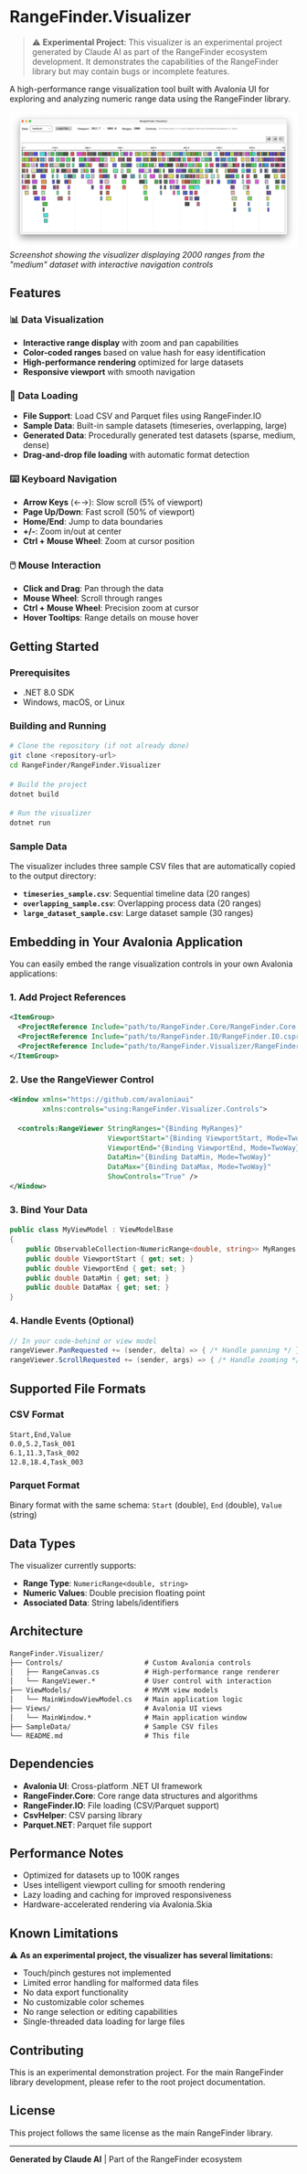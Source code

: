# RangeFinder.Visualizer

> ⚠️ **Experimental Project**: This visualizer is an experimental project generated by Claude AI as part of the RangeFinder ecosystem development. It demonstrates the capabilities of the RangeFinder library but may contain bugs or incomplete features.

A high-performance range visualization tool built with Avalonia UI for exploring and analyzing numeric range data using the RangeFinder library.

![RangeFinder Visualizer Screenshot](SampleData/rangefinder_viz.png)
*Screenshot showing the visualizer displaying 2000 ranges from the "medium" dataset with interactive navigation controls*

## Features

### 📊 **Data Visualization**
- **Interactive range display** with zoom and pan capabilities
- **Color-coded ranges** based on value hash for easy identification
- **High-performance rendering** optimized for large datasets
- **Responsive viewport** with smooth navigation

### 📁 **Data Loading**
- **File Support**: Load CSV and Parquet files using RangeFinder.IO
- **Sample Data**: Built-in sample datasets (timeseries, overlapping, large)
- **Generated Data**: Procedurally generated test datasets (sparse, medium, dense)
- **Drag-and-drop file loading** with automatic format detection

### ⌨️ **Keyboard Navigation**
- **Arrow Keys** (←→): Slow scroll (5% of viewport)
- **Page Up/Down**: Fast scroll (50% of viewport)
- **Home/End**: Jump to data boundaries
- **+/-**: Zoom in/out at center
- **Ctrl + Mouse Wheel**: Zoom at cursor position

### 🖱️ **Mouse Interaction**
- **Click and Drag**: Pan through the data
- **Mouse Wheel**: Scroll through ranges
- **Ctrl + Mouse Wheel**: Precision zoom at cursor
- **Hover Tooltips**: Range details on mouse hover

## Getting Started

### Prerequisites
- .NET 8.0 SDK
- Windows, macOS, or Linux

### Building and Running

```bash
# Clone the repository (if not already done)
git clone <repository-url>
cd RangeFinder/RangeFinder.Visualizer

# Build the project
dotnet build

# Run the visualizer
dotnet run
```

### Sample Data

The visualizer includes three sample CSV files that are automatically copied to the output directory:

- **`timeseries_sample.csv`**: Sequential timeline data (20 ranges)
- **`overlapping_sample.csv`**: Overlapping process data (20 ranges)
- **`large_dataset_sample.csv`**: Large dataset sample (30 ranges)

## Embedding in Your Avalonia Application

You can easily embed the range visualization controls in your own Avalonia applications:

### 1. Add Project References

```xml
<ItemGroup>
  <ProjectReference Include="path/to/RangeFinder.Core/RangeFinder.Core.csproj" />
  <ProjectReference Include="path/to/RangeFinder.IO/RangeFinder.IO.csproj" />
  <ProjectReference Include="path/to/RangeFinder.Visualizer/RangeFinder.Visualizer.csproj" />
</ItemGroup>
```

### 2. Use the RangeViewer Control

```xml
<Window xmlns="https://github.com/avaloniaui"
        xmlns:controls="using:RangeFinder.Visualizer.Controls">
  
  <controls:RangeViewer StringRanges="{Binding MyRanges}"
                        ViewportStart="{Binding ViewportStart, Mode=TwoWay}"
                        ViewportEnd="{Binding ViewportEnd, Mode=TwoWay}"
                        DataMin="{Binding DataMin, Mode=TwoWay}"
                        DataMax="{Binding DataMax, Mode=TwoWay}"
                        ShowControls="True" />
</Window>
```

### 3. Bind Your Data

```csharp
public class MyViewModel : ViewModelBase
{
    public ObservableCollection<NumericRange<double, string>> MyRanges { get; set; }
    public double ViewportStart { get; set; }
    public double ViewportEnd { get; set; }
    public double DataMin { get; set; }
    public double DataMax { get; set; }
}
```

### 4. Handle Events (Optional)

```csharp
// In your code-behind or view model
rangeViewer.PanRequested += (sender, delta) => { /* Handle panning */ };
rangeViewer.ScrollRequested += (sender, args) => { /* Handle zooming */ };
```

## Supported File Formats

### CSV Format
```csv
Start,End,Value
0.0,5.2,Task_001
6.1,11.3,Task_002
12.8,18.4,Task_003
```

### Parquet Format
Binary format with the same schema: `Start` (double), `End` (double), `Value` (string)

## Data Types

The visualizer currently supports:
- **Range Type**: `NumericRange<double, string>`
- **Numeric Values**: Double precision floating point
- **Associated Data**: String labels/identifiers

## Architecture

```
RangeFinder.Visualizer/
├── Controls/                    # Custom Avalonia controls
│   ├── RangeCanvas.cs           # High-performance range renderer
│   └── RangeViewer.*            # User control with interaction
├── ViewModels/                  # MVVM view models
│   └── MainWindowViewModel.cs   # Main application logic
├── Views/                       # Avalonia UI views
│   └── MainWindow.*             # Main application window
├── SampleData/                  # Sample CSV files
└── README.md                    # This file
```

## Dependencies

- **Avalonia UI**: Cross-platform .NET UI framework
- **RangeFinder.Core**: Core range data structures and algorithms
- **RangeFinder.IO**: File loading (CSV/Parquet support)
- **CsvHelper**: CSV parsing library
- **Parquet.NET**: Parquet file support

## Performance Notes

- Optimized for datasets up to 100K ranges
- Uses intelligent viewport culling for smooth rendering
- Lazy loading and caching for improved responsiveness
- Hardware-accelerated rendering via Avalonia.Skia

## Known Limitations

⚠️ **As an experimental project, the visualizer has several limitations:**

- Touch/pinch gestures not implemented
- Limited error handling for malformed data files
- No data export functionality
- No customizable color schemes
- No range selection or editing capabilities
- Single-threaded data loading for large files

## Contributing

This is an experimental demonstration project. For the main RangeFinder library development, please refer to the root project documentation.

## License

This project follows the same license as the main RangeFinder library.

---

**Generated by Claude AI** | Part of the RangeFinder ecosystem